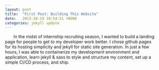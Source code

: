 ```yaml
---
layout: post
title:  "First Post: Building This Website"
date:   2023-10-19 19:54:51 +0000
categories: jekyll update
---
```


<p style="text-indent: 2em;">
In the midst of internship recruiting season, I wanted to build a landing page for people to get to my developer work better. I chose github pages for its hosting simplicity and jekyll for static site generation. In just a few hours, I was able to containerize my development environment and application, learn jekyll & sass to style and structure my content, set up a simple CI/CD process, and ship.
</p>

<!-- <p style="text-indent: 2em;">
The process was a breath of fresh air compared to the framework-driven web projects I've shipped in the past and it was a good  reminder to always tailor technologies to the use case.
</p> -->

<!-- You’ll find this post in your `_posts` directory. Go ahead and edit it and re-build the site to see your changes. You can rebuild the site in many different ways, but the most common way is to run `jekyll serve`, which launches a web server and auto-regenerates your site when a file is updated.

To add new posts, simply add a file in the `_posts` directory that follows the convention `YYYY-MM-DD-name-of-post.ext` and includes the necessary front matter. Take a look at the source for this post to get an idea about how it works.

Jekyll also offers powerful support for code snippets:

{% highlight ruby %}
def print_hi(name)
  puts "Hi, #{name}"
end
print_hi('Tom')
#=> prints 'Hi, Tom' to STDOUT.
{% endhighlight %}

Check out the [Jekyll docs][jekyll-docs] for more info on how to get the most out of Jekyll. File all bugs/feature requests at [Jekyll’s GitHub repo][jekyll-gh]. If you have questions, you can ask them on [Jekyll Talk][jekyll-talk].

[jekyll-docs]: https://jekyllrb.com/docs/home
[jekyll-gh]:   https://github.com/jekyll/jekyll
[jekyll-talk]: https://talk.jekyllrb.com/ -->

